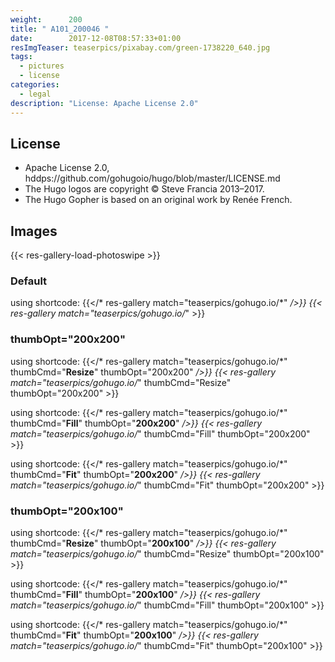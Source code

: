 ```yaml
---
weight:      200
title: " A101_200046 "
date:        2017-12-08T08:57:33+01:00
resImgTeaser: teaserpics/pixabay.com/green-1738220_640.jpg
tags:
  - pictures
  - license
categories:
  - legal
description: "License: Apache License 2.0"
---
```


## License
* Apache License 2.0, hddps://github.com/gohugoio/hugo/blob/master/LICENSE.md
* The Hugo logos are copyright © Steve Francia 2013–2017.
* The Hugo Gopher is based on an original work by Renée French.

## Images
{{< res-gallery-load-photoswipe >}}

### Default
using shortcode: {{</* res-gallery match="teaserpics/gohugo.io/*" */>}} 
{{< res-gallery match="teaserpics/gohugo.io/*" >}} 

### thumbOpt="200x200"
using shortcode: {{</* res-gallery match="teaserpics/gohugo.io/*" thumbCmd="**Resize**" thumbOpt="200x200"  */>}} 
{{< res-gallery match="teaserpics/gohugo.io/*" thumbCmd="Resize" thumbOpt="200x200" >}} 

using shortcode: {{</* res-gallery match="teaserpics/gohugo.io/*" thumbCmd="**Fill**" thumbOpt="**200x200**"  */>}} 
{{< res-gallery match="teaserpics/gohugo.io/*" thumbCmd="Fill" thumbOpt="200x200" >}} 

using shortcode: {{</* res-gallery match="teaserpics/gohugo.io/*" thumbCmd="**Fit**" thumbOpt="**200x200**"  */>}} 
{{< res-gallery match="teaserpics/gohugo.io/*" thumbCmd="Fit" thumbOpt="200x200" >}} 

### thumbOpt="200x100"
using shortcode: {{</* res-gallery match="teaserpics/gohugo.io/*" thumbCmd="**Resize**" thumbOpt="**200x100**"  */>}} 
{{< res-gallery match="teaserpics/gohugo.io/*" thumbCmd="Resize" thumbOpt="200x100" >}} 

using shortcode: {{</* res-gallery match="teaserpics/gohugo.io/*" thumbCmd="**Fill**" thumbOpt="**200x100**"  */>}} 
{{< res-gallery match="teaserpics/gohugo.io/*" thumbCmd="Fill" thumbOpt="200x100" >}} 

using shortcode: {{</* res-gallery match="teaserpics/gohugo.io/*" thumbCmd="**Fit**" thumbOpt="**200x100**"  */>}} 
{{< res-gallery match="teaserpics/gohugo.io/*" thumbCmd="Fit" thumbOpt="200x100" >}} 
